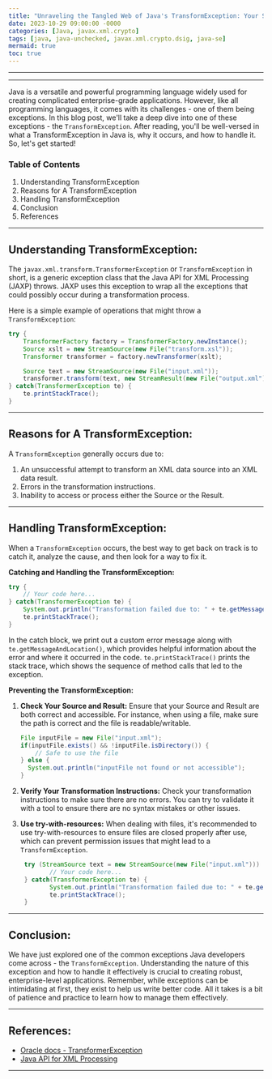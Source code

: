 ```yaml
---
title: "Unraveling the Tangled Web of Java's TransformException: Your Step-By-Step Guide "
date: 2023-10-29 09:00:00 -0000
categories: [Java, javax.xml.crypto]
tags: [java, java-unchecked, javax.xml.crypto.dsig, java-se]
mermaid: true
toc: true
---
```


---


---

Java is a versatile and powerful programming language widely used for creating complicated enterprise-grade applications. However, like all programming languages, it comes with its challenges - one of them being exceptions. In this blog post, we'll take a deep dive into one of these exceptions - the `TransformException`. After reading, you'll be well-versed in what a TransformException in Java is, why it occurs, and how to handle it. So, let's get started!

### Table of Contents
1. Understanding TransformException
2. Reasons for A TransformException
3. Handling TransformException
4. Conclusion
5. References

---

## Understanding TransformException:

The `javax.xml.transform.TransformerException` or `TransformException` in short, is a generic exception class that the Java API for XML Processing (JAXP) throws. JAXP uses this exception to wrap all the exceptions that could possibly occur during a transformation process. 

Here is a simple example of operations that might throw a `TransformException`:

```java
try {
    TransformerFactory factory = TransformerFactory.newInstance();
    Source xslt = new StreamSource(new File("transform.xsl"));
    Transformer transformer = factory.newTransformer(xslt);

    Source text = new StreamSource(new File("input.xml"));
    transformer.transform(text, new StreamResult(new File("output.xml")));
} catch(TransformerException te) {
    te.printStackTrace();
}
```

---
## Reasons for A TransformException:

A `TransformException` generally occurs due to:

1. An unsuccessful attempt to transform an XML data source into an XML data result.
2. Errors in the transformation instructions.
3. Inability to access or process either the Source or the Result.

---

## Handling TransformException:

When a `TransformException` occurs, the best way to get back on track is to catch it, analyze the cause, and then look for a way to fix it. 

**Catching and Handling the TransformException:**

```java
try {
    // Your code here...
} catch(TransformerException te) {
    System.out.println("Transformation failed due to: " + te.getMessageAndLocation());
    te.printStackTrace();
}
```
In the catch block, we print out a custom error message along with `te.getMessageAndLocation()`, which provides helpful information about the error and where it occurred in the code. `te.printStackTrace()` prints the stack trace, which shows the sequence of method calls that led to the exception.   

**Preventing the TransformException:**

1. **Check Your Source and Result:** Ensure that your Source and Result are both correct and accessible. For instance, when using a file, make sure the path is correct and the file is readable/writable.

    ```java
    File inputFile = new File("input.xml");
    if(inputFile.exists() && !inputFile.isDirectory()) { 
        // Safe to use the file
    } else {
      System.out.println("inputFile not found or not accessible");
    }
    ```
   
2. **Verify Your Transformation Instructions:** Check your transformation instructions to make sure there are no errors. You can try to validate it with a tool to ensure there are no syntax mistakes or other issues.
   
3. **Use try-with-resources:** When dealing with files, it's recommended to use try-with-resources to ensure files are closed properly after use, which can prevent permission issues that might lead to a `TransformException`.

    ```java
     try (StreamSource text = new StreamSource(new File("input.xml"))) {
            // Your code here...
     } catch(TransformerException te) {
            System.out.println("Transformation failed due to: " + te.getMessageAndLocation());
            te.printStackTrace();
     }
     ```

---
## Conclusion:

We have just explored one of the common exceptions Java developers come across - the `TransformException`. Understanding the nature of this exception and how to handle it effectively is crucial to creating robust, enterprise-level applications. Remember, while exceptions can be intimidating at first, they exist to help us write better code. All it takes is a bit of patience and practice to learn how to manage them effectively.

---

## References:

- [Oracle docs - TransformerException](https://docs.oracle.com/javase/7/docs/api/javax/xml/transform/TransformerException.html)
- [Java API for XML Processing](https://www.oracle.com/technical-resources/articles/javase/jaxp.html)

---